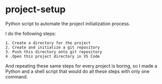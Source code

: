 # project-setup
Python script to automate the project initialization process.

I do the following steps:

    1. Create a directory for the project
    2. Create and initialize a git repository
    3. Push this directory onto git repository
    4 .Open this project directory in VS Code

And repeating these same steps for every project is boring, so I made a Python and a shell script that would do all these steps with only one command.

